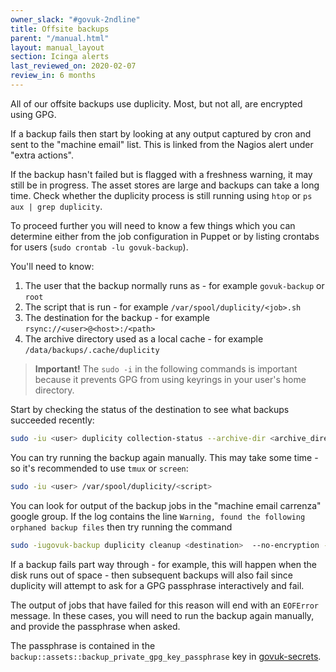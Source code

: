 ```yaml
---
owner_slack: "#govuk-2ndline"
title: Offsite backups
parent: "/manual.html"
layout: manual_layout
section: Icinga alerts
last_reviewed_on: 2020-02-07
review_in: 6 months
---
```


All of our offsite backups use duplicity. Most, but not all, are encrypted using GPG.

If a backup fails then start by looking at any output captured by cron and sent to the "machine email" list. This is linked from the Nagios alert under "extra actions".

If the backup hasn't failed but is flagged with a freshness warning, it may still be in progress. The asset stores are large and backups can take a long time. Check whether the duplicity process is still running using `htop` or `ps aux | grep duplicity`.

To proceed further you will need to know a few things which you can determine either from the job configuration in Puppet or by listing crontabs for users (`sudo crontab -lu govuk-backup`). 

You'll need to know:

1. The user that the backup normally runs as - for example `govuk-backup` or `root`
1. The script that is run - for example `/var/spool/duplicity/<job>.sh`
1. The destination for the backup - for example `rsync://<user>@<host>:/<path>`
1. The archive directory used as a local cache - for example `/data/backups/.cache/duplicity`

> **Important!** The `sudo -i` in the following commands is important because it prevents GPG from using keyrings in your user's home directory.

Start by checking the status of the destination to see what backups succeeded recently:

```bash
sudo -iu <user> duplicity collection-status --archive-dir <archive_directory> <destination>
```

You can try running the backup again manually. This may take some time - so it's recommended to use `tmux` or `screen`:

```bash
sudo -iu <user> /var/spool/duplicity/<script>
```

You can look for output of the backup jobs in the "machine email carrenza" google group. If the log contains the line
`Warning, found the following orphaned backup files` then try running the command 

```bash
sudo -iugovuk-backup duplicity cleanup <destination>  --no-encryption --force
```

If a backup fails part way through - for example, this will happen when the disk runs out of space - then subsequent backups will also fail since duplicity will attempt to ask for a GPG passphrase interactively and fail. 

The output of jobs that have failed for this reason will end with an `EOFError` message. In these cases, you will need to run the backup again manually, and provide the passphrase when asked. 

The passphrase is contained in the `backup::assets::backup_private_gpg_key_passphrase` key in [govuk-secrets](https://github.com/alphagov/govuk-secrets/blob/master/puppet/hieradata/production_credentials.yaml).
